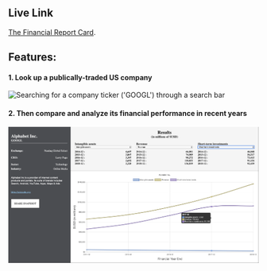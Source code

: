 ## Live Link

[The Financial Report Card](http://khoipham.net/the-financial-report-card).

## Features:

#### 1. Look up a publically-traded US company

![Searching for a company ticker ('GOOGL') through a search bar](./src/extras/search.png)

#### 2. Then compare and analyze its financial performance in recent years

![A graph comparing three financial statement line items of GOOGL from 2014 to 2018](./src/extras/results.png)